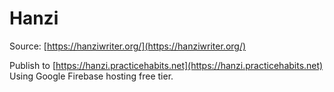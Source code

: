 # Hanzi

Source: [https://hanziwriter.org/](https://hanziwriter.org/)

Publish to [https://hanzi.practicehabits.net](https://hanzi.practicehabits.net)
Using Google Firebase hosting free tier.
